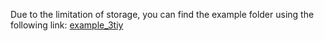 Due to the limitation of storage, you can find the example folder using the following link:
[example_3tiy](http://ug.link/DXP4800PLUS-7C5/filemgr/share-download/?id=b2b48ee70548456785af154a8f4c6158)
